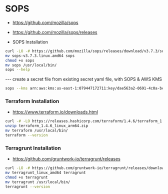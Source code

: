 # SOPS

- https://github.com/mozilla/sops
- https://github.com/mozilla/sops/releases

- SOPS Installation

```bash
curl -LO -# https://github.com/mozilla/sops/releases/download/v3.7.3/sops-v3.7.3.linux.amd64
mv sops-v3.7.3.linux.amd64 sops
chmod +x sops
mv sops /usr/local/bin/
sops --help
```

--- create a secret file from existing secret yaml file, with SOPS & AWS KMS

```bash
sops --kms arn:aws:kms:us-east-1:079447172711:key/dae563a2-0691-4c0a-bcbe-0deeb8866bea --encrypt secrets.yaml > secrets-encrypt.yaml
```


### Terraform Installation

- https://www.terraform.io/downloads.html

```bash
curl -# -LO https://releases.hashicorp.com/terraform/1.4.6/terraform_1.4.6_linux_arm64.zip
unzip terraform_1.4.6_linux_arm64.zip
mv terraform /usr/local/bin/
terraform --version
```


### Terragrunt Installation

- https://github.com/gruntwork-io/terragrunt/releases

```bash
curl -LO -# https://github.com/gruntwork-io/terragrunt/releases/download/v0.45.15/terragrunt_linux_amd64
mv terragrunt_linux_amd64 terragrunt
chmod +x terragrunt
mv terragrunt /usr/local/bin/
terragrunt --version
```